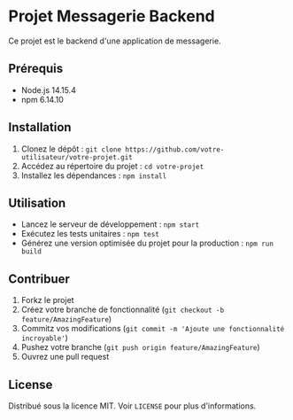 # Projet Messagerie Backend

Ce projet est le backend d'une application de messagerie.

## Prérequis
- Node.js 14.15.4
- npm 6.14.10

## Installation
1. Clonez le dépôt : `git clone https://github.com/votre-utilisateur/votre-projet.git`
2. Accédez au répertoire du projet : `cd votre-projet`
3. Installez les dépendances : `npm install`

## Utilisation
- Lancez le serveur de développement : `npm start`
- Exécutez les tests unitaires : `npm test`
- Générez une version optimisée du projet pour la production : `npm run build`

## Contribuer
1. Forkz le projet
2. Créez votre branche de fonctionnalité (`git checkout -b feature/AmazingFeature`)
3. Commitz vos modifications (`git commit -m 'Ajoute une fonctionnalité incroyable'`)
4. Pushez votre branche (`git push origin feature/AmazingFeature`)
5. Ouvrez une pull request

## License
Distribué sous la licence MIT. Voir `LICENSE` pour plus d'informations.

